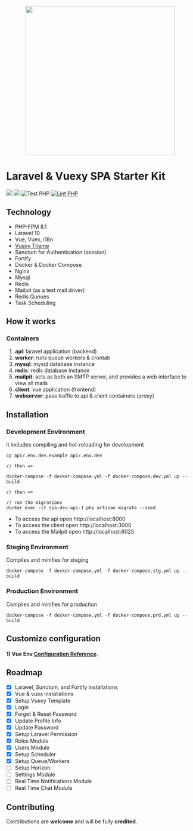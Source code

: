 <p align="center">
  <img src="https://laravelvuespa.com/preview-dark.png" width="400" />
</p>

# Laravel & Vuexy SPA Starter Kit
[![](https://img.shields.io/badge/vue.js-v2.6-04C690.svg)](https://vuejs.org/)
[![](https://img.shields.io/badge/Laravel-v10.0-ff2e21.svg)](https://laravel.com)
![Test PHP](https://github.com/fumeapp/laranuxt/workflows/Test%20PHP/badge.svg)
[![Lint PHP](https://github.com/fumeapp/laranuxt/actions/workflows/lint-php.yml/badge.svg)](https://github.com/fumeapp/laranuxt/actions/workflows/lint-php.yml)

## Technology
- PHP-FPM 8.1
- Laravel 10
- Vue, Vuex, i18n
- [Vuexy Theme](https://themeforest.net/item/vuexy-vuejs-html-laravel-admin-dashboard-template/23328599)
- Sanctum for Authentication (session)
- Fortify
- Docker & Docker Compose
- Nginx
- Mysql
- Redis
- Mailpit (as a test mail driver)
- Redis Queues
- Task Scheduling

## How it works
### Containers
1) **api**: laravel application (backend)
2) **worker**: runs queue workers & crontab
3) **mysql**: mysql database instance
4) **redis**: redis database instance
5) **mailpit**: acts as both an SMTP server, and provides a web interface to view all mails
6) **client**: vue application (frontend)
7) **webserver**: pass traffic to api & client containers (proxy)

## Installation
### Development Environment
it includes compiling and hot-reloading for development
```
cp api/.env.dev.example api/.env.dev

// then =>

docker-compose -f docker-compose.yml -f docker-compose.dev.yml up --build

// then =>

// run the migrations
docker exec -it spa-dev-api-1 php artisan migrate --seed
```
- To access the api open http://localhost:8000
- To access the client open http://localhost:3000
- To access the Mailpit open http://localhost:8025

### Staging Environment
Compiles and minifies for staging
```
docker-compose -f docker-compose.yml -f docker-compose.stg.yml up --build
```

### Production Environment
Compiles and minifies for production
```
docker-compose -f docker-compose.yml -f docker-compose.prd.yml up --build
```

## Customize configuration
#### 1) Vue Env [Configuration Reference](https://cli.vuejs.org/config/).


## Roadmap
* [x] Laravel, Sunctum, and Fortify installations
* [x] Vue & vuex installations
* [x] Setup Vuexy Template
* [x] Login
* [x] Forget & Reset Password
* [x] Update Profile Info
* [x] Update Password
* [x] Setup Laravel Permission
* [x] Roles Module
* [x] Users Module
* [x] Setup Scheduler
* [x] Setup Queue/Workers
* [ ] Setup Horizon
* [ ] Settings Module
* [ ] Real Time Notifications Module
* [ ] Real Time Chat Module

## Contributing
Contributions are **welcome** and will be fully **credited**.
